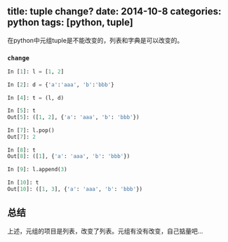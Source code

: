 title: tuple change?
date: 2014-10-8
categories: python
tags: [python, tuple]
---
在python中元组tuple是不能改变的，列表和字典是可以改变的。

### `change`
```python
In [1]: l = [1, 2]
 
In [2]: d = {'a':'aaa', 'b':'bbb'}
 
In [4]: t = (l, d)
 
In [5]: t
Out[5]: ([1, 2], {'a': 'aaa', 'b': 'bbb'})
 
In [7]: l.pop()
Out[7]: 2
 
In [8]: t
Out[8]: ([1], {'a': 'aaa', 'b': 'bbb'})
 
In [9]: l.append(3)
 
In [10]: t
Out[10]: ([1, 3], {'a': 'aaa', 'b': 'bbb'})
```

## 总结
上述，元组的项目是列表，改变了列表。元组有没有改变，自己掂量吧...
